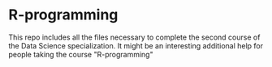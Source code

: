 # R-programming
This repo includes all the files necessary to complete the second course of the Data Science specialization.
It might be an interesting additional help for people taking the course "R-programming" 
